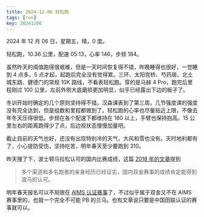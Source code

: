 ```yaml
---
title: 2024-12-06 轻松跑
tags: [run]
key: 20241206
---
```


2024 年 12 月 06 日，星期五，晴，0 度。

轻松跑，10.36 公里，配速 05:13，心率 146，步频 184。

<!--more-->

虽然昨天的阈值跑得很艰难，但是一天时间恢复得不错，昨晚睡得也很好，一觉睡到 4 点多，5 点才起，起跑后完全没有觉得累。三环、太阳宫桥、芍药居、北土城东路、健德门的常规 10K 路线，不看表轻松跑。穿的是马赫 4 Pro，跑完后里程刚过 100 公里，左前外侧大底磨损更加明显，似乎已经露出下边的板子了。

冬训开始时确定的几个原则坚持得不错。汉森课表到了第三周，几节强度课的强度没有完全达到，但是组数和里程都做到了。轻松跑的心率也尽量贴近上限，不像去年冬天压得很低。步频在各个配速下都维持在 180 以上，手臂也保持抱高。15 公里左右的距离跑得少了点，后边视状态慢慢加量吧。

截止目前的天气也好，还没有出现特别冷的天气，大风和雪也没有。天时地利都有了，小心提防受伤，坚持吃苦，明年春天至少要跑到 310。

昨天搜了下，波士顿马拉松认可的国内比赛成绩，这篇 [2018 年的文章](https://sports.sina.cn/running/2018-04-10/detail-ifyvtmxe8443702.d.html)提到

> 多个渠道和多名跑者的亲身经历已经证实，国内双金赛事的成绩肯定能得到波马的认可。

明年春天报名可以不局限在 [AIMS 认证赛事](https://aims-worldrunning.org/countries/22.html)了，不过似乎属于双金又不在 AIMS 赛事里的，也就一个完全不可能 PB 的兰马。也有文章说只要是中国田联认证的赛事就可以。

<div class="strava-embed-placeholder" data-embed-type="activity" data-embed-id="13055226877" data-style="standard" data-from-embed="false"></div><script src="https://strava-embeds.com/embed.js"></script>
